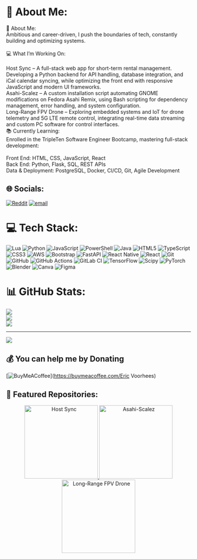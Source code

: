 # 💫 About Me:
🚀 About Me:<br>Ambitious and career-driven, I push the boundaries of tech, constantly building and optimizing systems.<br><br>💻 What I’m Working On:<br><br>Host Sync – A full-stack web app for short-term rental management. Developing a Python backend for API handling, database integration, and iCal calendar syncing, while optimizing the front end with responsive JavaScript and modern UI frameworks.<br>Asahi-Scalez – A custom installation script automating GNOME modifications on Fedora Asahi Remix, using Bash scripting for dependency management, error handling, and system configuration.<br>Long-Range FPV Drone – Exploring embedded systems and IoT for drone telemetry and 5G LTE remote control, integrating real-time data streaming and custom PC software for control interfaces.<br>📚 Currently Learning:<br>Enrolled in the TripleTen Software Engineer Bootcamp, mastering full-stack development:<br><br>Front End: HTML, CSS, JavaScript, React<br>Back End: Python, Flask, SQL, REST APIs<br>Data & Deployment: PostgreSQL, Docker, CI/CD, Git, Agile Development


## 🌐 Socials:
[![Reddit](https://img.shields.io/badge/Reddit-%23FF4500.svg?logo=Reddit&logoColor=white)](https://reddit.com/user/https://www.reddit.com/user/Outside_Exercise_185/?utm_source=share&utm_medium=web3x&utm_name=web3xcss&utm_term=1&utm_content=share_button) [![email](https://img.shields.io/badge/Email-D14836?logo=gmail&logoColor=white)](mailto:Ev12006@icloud.com) 

# 💻 Tech Stack:
![Lua](https://img.shields.io/badge/lua-%232C2D72.svg?style=for-the-badge&logo=lua&logoColor=white) ![Python](https://img.shields.io/badge/python-3670A0?style=for-the-badge&logo=python&logoColor=ffdd54) ![JavaScript](https://img.shields.io/badge/javascript-%23323330.svg?style=for-the-badge&logo=javascript&logoColor=%23F7DF1E) ![PowerShell](https://img.shields.io/badge/PowerShell-%235391FE.svg?style=for-the-badge&logo=powershell&logoColor=white) ![Java](https://img.shields.io/badge/java-%23ED8B00.svg?style=for-the-badge&logo=openjdk&logoColor=white) ![HTML5](https://img.shields.io/badge/html5-%23E34F26.svg?style=for-the-badge&logo=html5&logoColor=white) ![TypeScript](https://img.shields.io/badge/typescript-%23007ACC.svg?style=for-the-badge&logo=typescript&logoColor=white) ![CSS3](https://img.shields.io/badge/css3-%231572B6.svg?style=for-the-badge&logo=css3&logoColor=white) ![AWS](https://img.shields.io/badge/AWS-%23FF9900.svg?style=for-the-badge&logo=amazon-aws&logoColor=white) ![Bootstrap](https://img.shields.io/badge/bootstrap-%238511FA.svg?style=for-the-badge&logo=bootstrap&logoColor=white) ![FastAPI](https://img.shields.io/badge/FastAPI-005571?style=for-the-badge&logo=fastapi) ![React Native](https://img.shields.io/badge/react_native-%2320232a.svg?style=for-the-badge&logo=react&logoColor=%2361DAFB) ![React](https://img.shields.io/badge/react-%2320232a.svg?style=for-the-badge&logo=react&logoColor=%2361DAFB) ![Git](https://img.shields.io/badge/git-%23F05033.svg?style=for-the-badge&logo=git&logoColor=white) ![GitHub](https://img.shields.io/badge/github-%23121011.svg?style=for-the-badge&logo=github&logoColor=white) ![GitHub Actions](https://img.shields.io/badge/github%20actions-%232671E5.svg?style=for-the-badge&logo=githubactions&logoColor=white) ![GitLab CI](https://img.shields.io/badge/gitlab%20CI-%23181717.svg?style=for-the-badge&logo=gitlab&logoColor=white) ![TensorFlow](https://img.shields.io/badge/TensorFlow-%23FF6F00.svg?style=for-the-badge&logo=TensorFlow&logoColor=white) ![Scipy](https://img.shields.io/badge/SciPy-%230C55A5.svg?style=for-the-badge&logo=scipy&logoColor=%white) ![PyTorch](https://img.shields.io/badge/PyTorch-%23EE4C2C.svg?style=for-the-badge&logo=PyTorch&logoColor=white) ![Blender](https://img.shields.io/badge/blender-%23F5792A.svg?style=for-the-badge&logo=blender&logoColor=white) ![Canva](https://img.shields.io/badge/Canva-%2300C4CC.svg?style=for-the-badge&logo=Canva&logoColor=white) ![Figma](https://img.shields.io/badge/figma-%23F24E1E.svg?style=for-the-badge&logo=figma&logoColor=white)
# 📊 GitHub Stats:
![](https://github-readme-stats.vercel.app/api?username=EricVoorhees&theme=dark&hide_border=false&include_all_commits=true&count_private=true)<br/>
![](https://github-readme-streak-stats.herokuapp.com/?user=EricVoorhees&theme=dark&hide_border=false)<br/>
![](https://github-readme-stats.vercel.app/api/top-langs/?username=EricVoorhees&theme=dark&hide_border=false&include_all_commits=true&count_private=true&layout=compact)

---
[![](https://visitcount.itsvg.in/api?id=EricVoorhees&icon=2&color=1)](https://visitcount.itsvg.in)

  ## 💰 You can help me by Donating
  [![BuyMeACoffee](https://img.shields.io/badge/Buy%20Me%20a%20Coffee-ffdd00?style=for-the-badge&logo=buy-me-a-coffee&logoColor=black)](https://buymeacoffee.com/Eric Voorhees) 

## 📂 Featured Repositories:
<div align="center">

<a href="https://github.com/EricVoorhees/Host-Sync">
  <img src="https://raw.githubusercontent.com/EricVoorhees/Host-Sync/main/cover.png" width="200px" alt="Host Sync">
</a>

<a href="https://github.com/EricVoorhees/Asahi-Scalez">
  <img src="https://raw.githubusercontent.com/EricVoorhees/Asahi-Scalez/main/cover.png" width="200px" alt="Asahi-Scalez">
</a>

<a href="https://github.com/EricVoorhees/Long-Range-FPV-Drone">
  <img src="https://raw.githubusercontent.com/EricVoorhees/Long-Range-FPV-Drone/main/cover.png" width="200px" alt="Long-Range FPV Drone">
</a>

</div>
